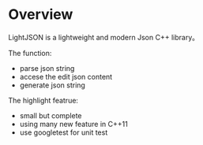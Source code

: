 # Overview

LightJSON is a lightweight and modern Json C++ library。

The function:

* parse json string
* accese the edit json content
* generate json string

The highlight featrue:

* small but complete
* using many new feature in C++11
* use googletest for unit test

